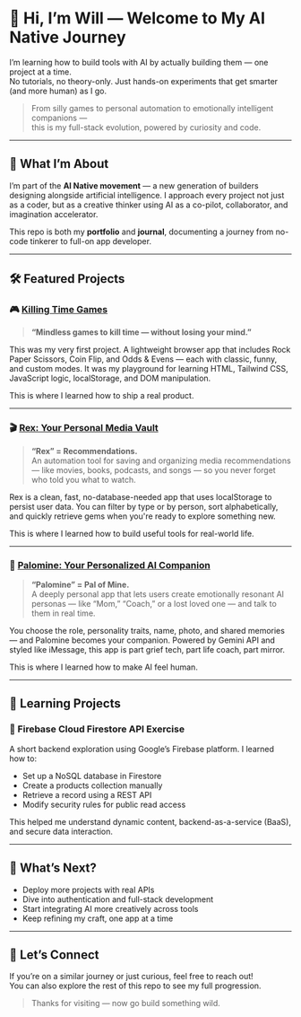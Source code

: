 # 👋 Hi, I’m Will — Welcome to My AI Native Journey

I’m learning how to build tools with AI by actually building them — one project at a time.  
No tutorials, no theory-only. Just hands-on experiments that get smarter (and more human) as I go.

> From silly games to personal automation to emotionally intelligent companions —  
> this is my full-stack evolution, powered by curiosity and code.

---

## 🧠 What I’m About

I’m part of the **AI Native movement** — a new generation of builders designing alongside artificial intelligence. I approach every project not just as a coder, but as a creative thinker using AI as a co-pilot, collaborator, and imagination accelerator.

This repo is both my **portfolio** and **journal**, documenting a journey from no-code tinkerer to full-on app developer.

---

## 🛠️ Featured Projects

### 🎮 [Killing Time Games](https://willco8.github.io/AI_Native_Journey/KillingTimeGames/)

> **“Mindless games to kill time — without losing your mind.”**

This was my very first project. A lightweight browser app that includes Rock Paper Scissors, Coin Flip, and Odds & Evens — each with classic, funny, and custom modes. It was my playground for learning HTML, Tailwind CSS, JavaScript logic, localStorage, and DOM manipulation.

This is where I learned how to ship a real product.

---

### 🎬 [Rex: Your Personal Media Vault](https://willco8.github.io/rex-app/)

> **“Rex” = Recommendations.**  
> An automation tool for saving and organizing media recommendations — like movies, books, podcasts, and songs — so you never forget who told you what to watch.

Rex is a clean, fast, no-database-needed app that uses localStorage to persist user data. You can filter by type or by person, sort alphabetically, and quickly retrieve gems when you're ready to explore something new.

This is where I learned how to build useful tools for real-world life.

---

### 🤖 [Palomine: Your Personalized AI Companion](https://willco8.github.io/Palomine/)

> **“Palomine” = Pal of Mine.**  
> A deeply personal app that lets users create emotionally resonant AI personas — like “Mom,” “Coach,” or a lost loved one — and talk to them in real time.

You choose the role, personality traits, name, photo, and shared memories — and Palomine becomes your companion. Powered by Gemini API and styled like iMessage, this app is part grief tech, part life coach, part mirror.  

This is where I learned how to make AI feel human.

---

## 🧪 Learning Projects

### 📡 Firebase Cloud Firestore API Exercise

A short backend exploration using Google’s Firebase platform. I learned how to:

- Set up a NoSQL database in Firestore  
- Create a products collection manually  
- Retrieve a record using a REST API  
- Modify security rules for public read access  

This helped me understand dynamic content, backend-as-a-service (BaaS), and secure data interaction.

---

## 📍 What’s Next?

- Deploy more projects with real APIs  
- Dive into authentication and full-stack development  
- Start integrating AI more creatively across tools  
- Keep refining my craft, one app at a time

---

## 💬 Let’s Connect

If you’re on a similar journey or just curious, feel free to reach out!  
You can also explore the rest of this repo to see my full progression.

> Thanks for visiting — now go build something wild.
